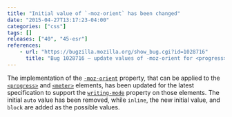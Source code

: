```yaml
---
title: "Initial value of `-moz-orient` has been changed"
date: "2015-04-27T13:17:23-04:00"
categories: ["css"]
tags: []
releases: ["40", "45-esr"]
references:
    - url: "https://bugzilla.mozilla.org/show_bug.cgi?id=1028716"
      title: "Bug 1028716 – update values of -moz-orient for <progress> and <meter> to remove \'auto\', and add \'inline\' (new initial value) and \'block\' values with writing-mode support"
---
```

The implementation of the [`-moz-orient`](https://developer.mozilla.org/docs/Web/CSS/-moz-orient) property, that can be applied to the [`<progress>`](https://developer.mozilla.org/docs/Web/HTML/Element/progress) and [`<meter>`](https://developer.mozilla.org/docs/Web/HTML/Element/meter) elements, has been updated for the latest specification to support the [`writing-mode`](https://developer.mozilla.org/docs/Web/CSS/writing-mode) property on those elements. The initial `auto` value has been removed, while `inline`, the new initial value, and `block` are added as the possible values.
